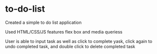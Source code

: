 # to-do-list
 
 Created a simple to do list application 

 Used HTML/CSS/JS features flex box and media queriess 

 User is able to input task as well as click to complete yask, click again to undo completed task, and double click to delete completed task 
